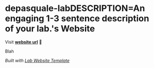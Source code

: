 
# depasquale-labDESCRIPTION=An engaging 1-3 sentence description of your lab.'s Website

Visit **[website url](#)** 🚀

Blah 

_Built with [Lab Website Template](https://greene-lab.gitbook.io/lab-website-template-docs)_
